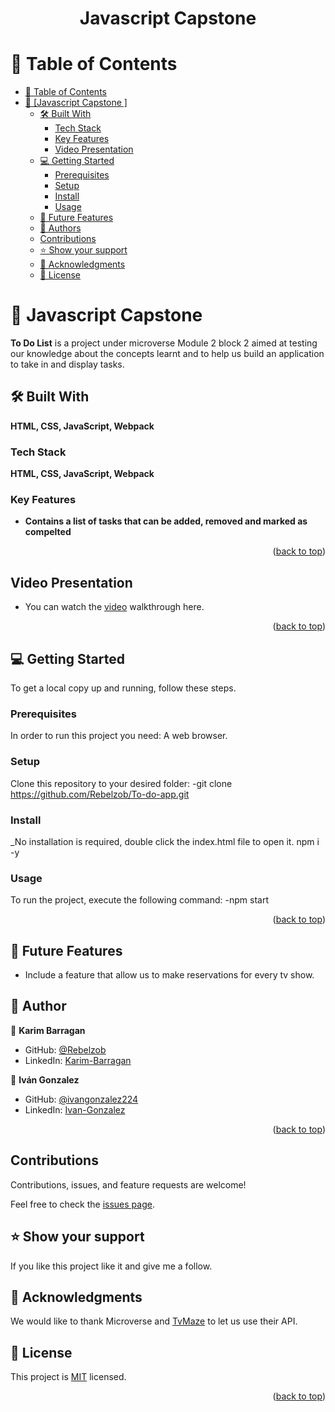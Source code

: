 <a name="readme-top"></a>


<div align="center">
  

  <h1><b>Javascript Capstone</b></h1>

</div>

# 📗 Table of Contents

- [📗 Table of Contents](#-table-of-contents)
- [📖 [Javascript Capstone ] ](#Javascript)
  - [🛠 Built With](#built-with)
    - [Tech Stack](#tech-stack)
    - [Key Features ](#key-features-)
    - [Video Presentation](#video-presentation)
  - [💻 Getting Started ](#getting-started)
    - [Prerequisites](#prerequisites)
    - [Setup](#setup)
    - [Install](#install)
    - [Usage](#usage)
  - [🔭 Future Features ](#future-features)
  - [👥 Authors ](#author)
  - [Contributions](#contributions)
  - [⭐️ Show your support ](#️support)
  - [🙏 Acknowledgments ](#acknowledgments)
  - [📝 License ](#license)


# 📖 Javascript Capstone  <a name="Javascript"></a>
**To Do List** is a project under microverse Module 2 block 2 aimed at testing our knowledge about the concepts learnt and to help us build an application to take in and display tasks.
## 🛠 Built With <a name="build-with"></a>

**HTML, CSS, JavaScript, Webpack**

### Tech Stack <a name="tech-stack"></a>

**HTML, CSS, JavaScript, Webpack**

### Key Features <a name="key-features"></a>
- **Contains a list of tasks that can be added, removed and marked as compelted**

<p align="right">(<a href="#readme-top">back to top</a>)</p>
 
 ## Video Presentation <a name="video-presentation"></a>

- You can watch the [video](https://www.loom.com/share/970fdf88210f40ba9da8fe4705971c9a) walkthrough here.

<p align="right">(<a href="#readme-top">back to top</a>)</p>

## 💻 Getting Started <a name="getting-started"></a>

To get a local copy up and running, follow these steps.

### Prerequisites <a name="prerequisites"></a>

In order to run this project you need: A web browser.
### Setup <a name="setup"></a>

Clone this repository to your desired folder: 
-git clone https://github.com/Rebelzob/To-do-app.git

### Install <a name="install"></a>

_No installation is required, double click the index.html file to open it.
npm i -y

### Usage <a name="usage"></a>

To run the project, execute the following command:
-npm start

<p align="right">(<a href="#readme-top">back to top</a>)</p>


## 🔭 Future Features <a name="future-features"></a>

-  Include a feature that allow us to make reservations for every tv show.

## 👥 Author <a name="authors"></a>

👤 **Karim Barragan**

- GitHub: [@Rebelzob](https://github.com/Rebelzob)
- LinkedIn: [Karim-Barragan](https://www.linkedin.com/in/karim-barragan/)

👤 **Iván Gonzalez**

- GitHub: [@ivangonzalez224](https://github.com/ivangonzalez224)
- LinkedIn: [Ivan-Gonzalez](https://www.linkedin.com/in/iv%C3%A1n-gonzalez-robles-957491275/)

<p align="right">(<a href="#readme-top">back to top</a>)</p>

## Contributions

Contributions, issues, and feature requests are welcome!

Feel free to check the [issues page](../../issues/).

## ⭐️ Show your support <a name="support"></a>
 
If you like this project like it and give me a follow.


## 🙏 Acknowledgments <a name="acknowledgements"></a>

We would like to thank Microverse and [TvMaze](https://www.tvmaze.com/api) to let us use their API.


## 📝 License <a name="license"></a>

This project is [MIT](./LICENSE) licensed.


<p align="right">(<a href="#readme-top">back to top</a>)</p>
